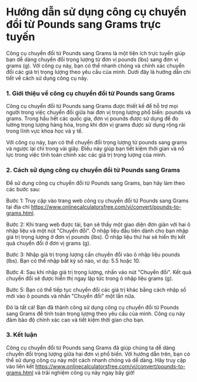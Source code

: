 Hướng dẫn sử dụng công cụ chuyển đổi từ Pounds sang Grams trực tuyến
====================================================================

Công cụ chuyển đổi từ Pounds sang Grams là một tiện ích trực tuyến giúp bạn dễ dàng chuyển đổi trọng lượng từ đơn vị pounds (lbs) sang đơn vị grams (g). Với công cụ này, bạn có thể nhanh chóng và chính xác chuyển đổi các giá trị trọng lượng theo yêu cầu của mình. Dưới đây là hướng dẫn chi tiết về cách sử dụng công cụ này.

### 1. Giới thiệu về công cụ chuyển đổi từ Pounds sang Grams

Công cụ chuyển đổi từ Pounds sang Grams được thiết kế để hỗ trợ mọi người trong việc chuyển đổi giữa hai đơn vị trọng lượng phổ biến: pounds và grams. Trong hầu hết các quốc gia, đơn vị pounds được sử dụng để đo lường trọng lượng hàng hóa, trong khi đơn vị grams được sử dụng rộng rãi trong lĩnh vực khoa học và y tế.

Với công cụ này, bạn có thể chuyển đổi trọng lượng từ pounds sang grams và ngược lại chỉ trong vài giây. Điều này giúp bạn tiết kiệm thời gian và nỗ lực trong việc tính toán chính xác các giá trị trọng lượng của mình.

### 2. Cách sử dụng công cụ chuyển đổi từ Pounds sang Grams

Để sử dụng công cụ chuyển đổi từ Pounds sang Grams, bạn hãy làm theo các bước sau:

Bước 1: Truy cập vào trang web công cụ chuyển đổi từ Pounds sang Grams tại địa chỉ <https://www.onlinecalculatorsfree.com/vi/convert/pounds-to-grams.html>.

Bước 2: Khi trang web được tải, bạn sẽ thấy một giao diện đơn giản với hai ô nhập liệu và một nút "Chuyển đổi". Ô nhập liệu đầu tiên dành cho bạn nhập giá trị trọng lượng ở đơn vị pounds (lbs). Ô nhập liệu thứ hai sẽ hiển thị kết quả chuyển đổi ở đơn vị grams (g).

Bước 3: Nhập giá trị trọng lượng cần chuyển đổi vào ô nhập liệu pounds (lbs). Bạn có thể nhập bất kỳ số nào, ví dụ: 5.5 hoặc 10.

Bước 4: Sau khi nhập giá trị trọng lượng, nhấn vào nút "Chuyển đổi". Kết quả chuyển đổi sẽ được hiển thị ngay lập tức trong ô nhập liệu grams (g).

Bước 5: Bạn có thể tiếp tục chuyển đổi các giá trị khác bằng cách nhập số mới vào ô pounds và nhấn "Chuyển đổi" một lần nữa.

Đó là tất cả! Bạn đã thành công sử dụng công cụ chuyển đổi từ Pounds sang Grams để tính toán trọng lượng theo yêu cầu của mình. Công cụ này đảm bảo độ chính xác cao và tiết kiệm thời gian cho bạn.

### 3. Kết luận

Công cụ chuyển đổi từ Pounds sang Grams đã giúp chúng ta dễ dàng chuyển đổi trọng lượng giữa hai đơn vị phổ biến. Với hướng dẫn trên, bạn có thể sử dụng công cụ này một cách nhanh chóng và dễ dàng. Hãy truy cập vào liên kết <https://www.onlinecalculatorsfree.com/vi/convert/pounds-to-grams.html> và trải nghiệm công cụ này ngay bây giờ!